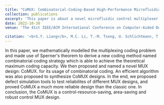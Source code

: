 ```yaml
---
title: "CoMUX: Combinatorial-Coding-Based High-Performance Microfluidic Control Multiplexer Design"
collection: publications
excerpt: 'This paper is about a novel microfluidic control multiplexer design which achieves the theoretical maximum coding capacity, saves up to 44% areas comparing to the classic design and is reliability-aware.'
date: 2022-10-30
venue: 'The 41st IEEE/ACM International Conference on Computer-Aided Design (<b>ICCAD</b>) <a href="https://dl.acm.org/doi/abs/10.1145/3508352.3549353">Paper</a> <a href="https://ieeexplore.ieee.org/abstract/document/10634904">Code</a>'

citation: '<b>S.Y. Liang</b>, M.C. Li, T.-M. Tseng, U. Schlichtmann, T.-Y. Ho, "CoMUX: Combinatorial-Coding-Based High-Performance Microfluidic Control Multiplexer Design," The 41st IEEE/ACM International Conference on Computer-Aided Design (<b>ICCAD</b>), 2022.'
---
```


In this paper, we mathematically modelled the multiplexing coding problem and made use of Sperner's theorem to derive a new coding method named combinatorial coding strategy which is able to achieve the theoretical maximum coding capacity. We then proposed and named a novel MUX design: CoMUX. for its usage of combinatorial coding. An efficient algorithm was also proposed to synthesize CoMUX designs. In the end, we proposed defect simulation tools to test reliabilites of different MUX designs, and proved CoMUX a much more reliable design than the classic one. In conclusion, the CoMUX is a control-resource-saving, area-saving and robust control MUX design.
